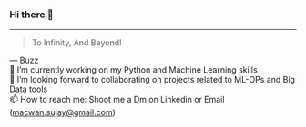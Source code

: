 ### Hi there 👋
---
> To Infinity, And Beyond!

— Buzz
<br />🔭 I’m currently working on my Python and Machine Learning skills
<br />👯 I’m looking forward to collaborating on projects related to ML-OPs and Big Data tools
<br />📫 How to reach me: Shoot me a Dm on Linkedin or Email (macwan.sujay@gmail.com)

<!--
**sujaymacwan/sujaymacwan** is a ✨ _special_ ✨ repository because its `README.md` (this file) appears on your GitHub profile.

Here are some ideas to get you started:

- 🔭 I’m currently working on ...
- 🌱 I’m currently learning ...
- 👯 I’m looking to collaborate on ...
- 🤔 I’m looking for help with ...
- 💬 Ask me about ...
- 📫 How to reach me: ...
- 😄 Pronouns: ...
- ⚡ Fun fact: ...
-->
